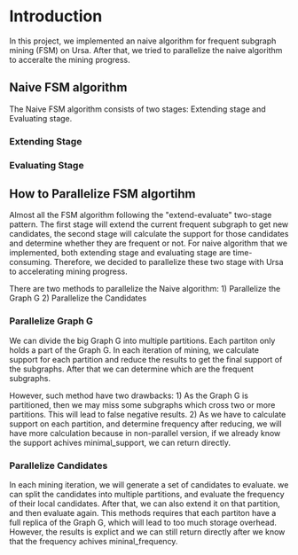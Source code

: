 # Introduction

In this project, we implemented an naive algorithm for frequent subgraph mining (FSM) on Ursa. After that, we tried to parallelize the naive algorithm to acceralte the mining progress.

## Naive FSM algorithm

The Naive FSM algorithm consists of two stages: Extending stage and Evaluating stage.

### Extending Stage

### Evaluating Stage

## How to Parallelize FSM algortihm

Almost all the FSM algorithm following the "extend-evaluate" two-stage pattern. The first stage will extend the current frequent subgraph to get new candidates, the second stage will calculate the support for those candidates and determine whether they are frequent or not. For naive algorithm that we implemented, both extending stage and evaluating stage are time-consuming. Therefore, we decided to parallelize these two stage with Ursa to accelerating mining progress.

There are two methods to parallelize the Naive algorithm: 1) Parallelize the Graph G 2) Parallelize the Candidates

### Parallelize Graph G

We can divide the big Graph G into multiple partitions. Each partiton only holds a part of the Graph G. In each iteration of mining, we calculate support for each partition and reduce the results to get the final support of the subgraphs. After that we can determine which are the frequent subgraphs.

However, such method have two drawbacks: 1) As the Graph G is partitioned, then we may miss some subgraphs which cross two or more partitions. This will lead to false negative results. 2) As we have to calculate support on each partition, and determine frequency after reducing, we will have more calculation because in non-parallel version, if we already know the support achives minimal_support, we can return directly.

### Parallelize Candidates

In each mining iteration, we will generate a set of candidates to evaluate. we can split the candidates into multiple partitions, and evaluate the frequency of their local candidates. After that, we can also extend it on that partition, and then evaluate again. This methods requires that each partiton have a full replica of the Graph G, which will lead to too much storage overhead. However, the results is explict and we can still return directly after we know that the frequency achives mininal_frequency. 
